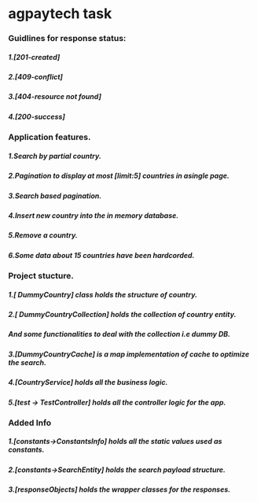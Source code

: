 # agpaytech task

### Guidlines for response status:
##### 1.[201-created]
##### 2.[409-conflict]
##### 3.[404-resource not found]
##### 4.[200-success]

### Application features.
##### 1.Search by partial country.
##### 2.Pagination to display at most [limit:5] countries in asingle page.
##### 3.Search based pagination.
##### 4.Insert new country into the in memory database.
##### 5.Remove a country.
##### 6.Some data about 15 countries have been hardcorded.

### Project stucture.
##### 1.[ DummyCountry] class holds the structure of country.
##### 2.[ DummyCountryCollection] holds the collection of country entity.
#####    And some functionalities to deal with the collection i.e dummy DB.
##### 3.[DummyCountryCache] is a map implementation of cache to optimize the search.
##### 4.[CountryService] holds all the business logic.
##### 5.[test -> TestController] holds all the controller logic for the app.

### Added Info
##### 1.[constants->ConstantsInfo] holds all the static values used as constants.
##### 2.[constants->SearchEntity] holds the search payload structure.
##### 3.[responseObjects] holds the wrapper classes for the responses.
